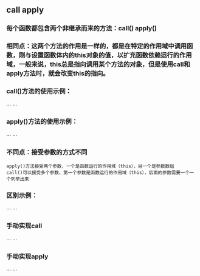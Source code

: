 ## call apply

### 每个函数都包含两个非继承而来的方法：call() apply()

### 相同点：这两个方法的作用是一样的，都是在特定的作用域中调用函数，刚与设置函数体内的this对象的值，以扩充函数依赖运行的作用域，一般来说，this总是指向调用某个方法的对象，但是使用call和apply方法时，就会改变this的指向。

### call()方法的使用示例：
···
    <script>
        // 例1：
        window.color = 'red'
        document.color = 'yellow'
        var s1 = {
            color:'blue'
        }
        function changeColor(){
            console.log(this.color)
        }
        changeColor.call()          // red
        changeColor.call(window)    // red
        changeColor.call(document)  // yellow
        changeColor.call(this)      // red
        changeColor.call(s1)        // blue
        //例2
        var Pet = {
            word:'...',
            speak:function(say){
                console.log(say + '' + this.words)
            }
        }
        Pet.speak('Speak')          // Speak...
        var Dog = {
            words:'Wang'
        }
        Pet.Speak.call(Dog,'Speak') // SpeakWang
    </script>
···

### apply()方法的使用示例：
···
    <script>
        // 例1
        window.number = 'one'
        document.number = 'two'
        var s1 = {
            number:'three'
        }
        function changeColor(){
            console.log(this.number)
        }
        changeColor.apply()         // one
        changeColor.apply(window);  // one
        changeColor.apply(document);// two
        changeColor.apply(this);    // one
        changeColor.apply(s1);      // three
        // 例 2
        function Pet(words){
            this.words = words;
            this.speak = function () {
                console.log( this.words)
            }
        }
        function Dog(words){
            // Pet.call(this, words); // 结果： Wang
            Pet.apply(this, arguments); // 结果： Wang
        }
        var dog = new Dog('Wang');
        dog.speak();
    </script>
···

### 不同点：接受参数的方式不同
    apply()方法接受两个参数，一个是函数运行的作用域（this），另一个是参数数组
    call()可以接受多个参数，第一个参数是函数运行的作用域（this），后面的参数需要一个一个列举出来

### 区别示例：
···
    <script>
        // 例1：
        function add(c, d){
            return this.a + this.b + c + d
        }
        var s = {
            a:1,
            b:2
        }
        console.log(add.call(s, 3, 4))      // 10
        console.log(add.apply(s,[3, 4]))    // 10
        // 例2：
        window.firstName = "Cynthia"; 
        window.lastName = "_xie";
        var myObject = {firstName:'my', lastName:'Object'};
        function getName(){
            console.log(this.firstName + this.lastName);
        }
        function getMessage(sex,age){
            console.log(this.firstName + this.lastName + " 性别: " + sex + " age: " + age );
        }
        getName.call(window); // Cynthia_xie
        getName.call(myObject); // myObject
        getName.apply(window); // Cynthia_xie
        getName.apply(myObject);// myObject
        getMessage.call(window,"女",21); // Cynthia_xie 性别: 女 age: 21
        getMessage.apply(window,["女",21]); // Cynthia_xie 性别: 女 age: 21
        getMessage.call(myObject,"未知",22); // myObject 性别: 未知 age: 22
        getMessage.apply(myObject,["未知",22]); // myObject 性别: 未知 age: 22
    </script>
···

### 手动实现call
···
    <script>
        Function.prototype.mycall = function(context){
            let obj = context || window
            obj.fn = this
            let args = []
            for(let i = 1; i < arguments.length; i++){
                args.push(arguments[i])
            }
            const result = obj.fn(...args)
            return result
        }
        function add(c, d) {
            return this.a + this.b + c + d;
        }
        const obj = { a: 1, b: 2 };
        console.log(add.myCall(obj, 3, 4)); // 10  
        console.log(add.myCall({ a: 3, b: 9 }, 3, 4)); // 19
        console.log(add.myCall({ a: 3, b: 9 }, { xx: 1 }, 4)); // 12[object Object]4
    </script>
···

### 手动实现apply
···
    <script>
        Function.prototype.myApply = function (object, arr) {
            let obj = object || window
            obj.fn = this
            let result
            if (!arr) {
                return obj.fn()
            }
            if (!(arr instanceof Array)) {
                throw new Error('params must be array')
            }
            result = obj.fn(...arr)
            delete obj.fn
            return result
        }
        // test
        function add(c, d) {
            return this.a + this.b + c + d;
        }
        const obj = { a: 1, b: 2 };
        console.log(add.myApply(obj)); // NaN
        console.log(add.myApply(obj, [3, 4])); // 10 
        console.log(add.myApply(obj, [1, 'abc', '2'])); // 4abc
    </script>
···